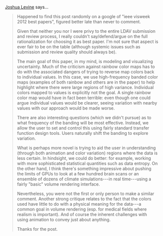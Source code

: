 <a href="http://people.cs.clemson.edu/~levinej/" rel="nofollow noopener" target="_blank">Joshua Levine</a> says…
>	Happened to find this post randomly on a google of "ieee visweek 2012 best papers", figured better late than never to comment. 
>	
>	Given that neither you nor I were privy to the entire LDAV submission and review process, I really couldn't say/defend/argue on the full rationalization for choosing it as best paper.  I'm not sure that aspect is ever fair to be on the table (although systemic issues such as submission and review quality should always be).
>	
>	The main goal of this paper, in my mind, is modeling and visualizing uncertainty.  Much of the criticism against rainbow color maps has to do with the associated dangers of trying to reverse map colors back to individual values.  In this case, we use high-frequency banded color maps (examples of both rainbow and others are in the paper) to help highlight where there were large regions of high variance.  Individual colors mapped to values is explicitly not the goal.  A single rainbow color map would have in fact been terrible: even though one could argue individual values would be clearer, seeing variation with nearby values with our approach would be made worse.
>	
>	There are also interesting questions (which we didn't pursue) as to what frequency of the banding will be most effective.  Instead, we allow the user to set and control this using fairly standard transfer function design tools.  Users naturally shift the banding to explore variation.
>	
>	What is perhaps more novel is trying to aid the user in understanding (through both animation and color variation) regions where the data is less certain.  In hindsight, we could do better: for example, working with more sophisticated statistical quantities such as data entropy.  On the other hand, I think there's something impressive about pushing the limits of GPUs to look at a few hundred brain scans or an ensemble of dozens of climate simulations---in real time---using a fairly "basic" volume rendering interface.
>	
>	Nevertheless, you were not the first or only person to make a similar comment.  Another strong critique relates to the fact that the colors used have little to do with a physical meaning for the data---a common goal in volume rendering (esp. for medical fields where realism is important).  And of course the inherent challenges with using animation to convey just about anything.
>	
>	Thanks for the post.
